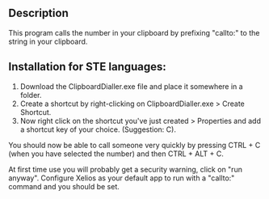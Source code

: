 ## Description

This program calls the number in your clipboard by prefixing "callto:" to the string in your clipboard.

## Installation for STE languages:
 
1. Download the ClipboardDialler.exe file and place it somewhere in a folder. 
2. Create a shortcut by right-clicking on ClipboardDialler.exe > Create Shortcut. 
3. Now right click on the shortcut you've just created > Properties and add a shortcut key of your choice. (Suggestion: C).

You should now be able to call someone very quickly by pressing CTRL + C (when you have selected the number) and then CTRL + ALT + C. 

At first time use you will probably get a security warning, click on "run anyway". Configure Xelios as your default app to run with a "callto:" command and you should be set.